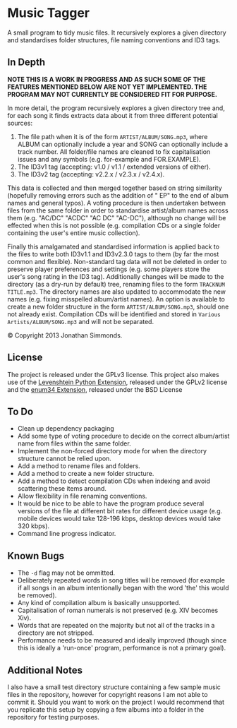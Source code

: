 Music Tagger
============

A small program to tidy music files. It recursively explores a given directory and standardises 
folder structures, file naming conventions and ID3 tags.


In Depth
--------
**NOTE THIS IS A WORK IN PROGRESS AND AS SUCH SOME OF THE FEATURES MENTIONED BELOW ARE NOT YET 
IMPLEMENTED. THE PROGRAM MAY NOT CURRENTLY BE CONSIDERED FIT FOR PURPOSE.**

In more detail, the program recursively explores a given directory tree and, for each song it finds 
extracts data about it from three different potential sources:

1. The file path when it is of the form <code>ARTIST/ALBUM/SONG.mp3</code>, where ALBUM can optionally include 
   a year and SONG can optionally include a track number. All folder/file names are cleaned to fix 
   capitalisation issues and any symbols (e.g. for-example and FOR.EXAMPLE).
2. The ID3v1 tag (accepting: v1.0 / v1.1 / extended versions of either).
3. The ID3v2 tag (accepting: v2.2.x / v2.3.x / v2.4.x).

This data is collected and then merged together based on string similarity (hopefully removing 
errors such as the addition of " EP" to the end of album names and general typos). A voting 
procedure is then undertaken between files from the same folder in order to standardise artist/album 
names across them (e.g. "AC/DC" "ACDC" "AC DC" "AC-DC"), although no change will be effected when 
this is not possible (e.g. compilation CDs or a single folder containing the user's entire music 
collection).

Finally this amalgamated and standardised information is applied back to the files to write both 
ID3v1.1 and ID3v2.3.0 tags to them (by far the most common and flexible). Non-standard tag data will
not be deleted in order to preserve player preferences and settings (e.g. some players store the user's 
song rating in the ID3 tag).
Additionally changes will be made to the directory (as a dry-run by default) tree, renaming files to
the form <code>TRACKNUM TITLE.mp3</code>. The directory names are also updated to accommodate the new names 
(e.g. fixing misspelled album/artist names). An option is available to create a new folder structure
in the form <code>ARTIST/ALBUM/SONG.mp3</code>, should one not already exist. Compilation CDs will be 
identified and stored in <code>Various Artists/ALBUM/SONG.mp3</code> and will not be separated.

&copy; Copyright 2013 Jonathan Simmonds.


License
-------
The project is released under the GPLv3 license.
This project also makes use of the [Levenshtein Python Extension], released under the GPLv2 license and the [enum34 Extension], released under the BSD License

[Levenshtein Python Extension]: http://code.google.com/p/pylevenshtein/ "Levenshtein Python Extensions at Google Code"
[enum34 Extension]: https://pypi.python.org/pypi/enum34 "enum34 1.1.6 Extension at pypi"


To Do
-----
- Clean up dependency packaging
- Add some type of voting procedure to decide on the correct album/artist name from files within the
  same folder.
- Implement the non-forced directory mode for when the directory structure cannot be relied upon.
- Add a method to rename files and folders.
- Add a method to create a new folder structure.
- Add a method to detect compilation CDs when indexing and avoid scattering these items around.
- Allow flexibility in file renaming conventions.
- It would be nice to be able to have the program produce several versions of the file at different 
bit rates for different device usage (e.g. mobile devices would take 128-196 kbps, desktop devices 
would take 320 kbps).
- Command line progress indicator.


Known Bugs
----------
- The <code>-d</code> flag may not be ommitted.
- Deliberately repeated words in song titles will be removed (for example if all songs in an album
  intentionally began with the word 'the' this would be removed).
- Any kind of compilation album is basically unsupported.
- Capitalisation of roman numerals is not preserved (e.g. XIV becomes Xiv).
- Words that are repeated on the majority but not all of the tracks in a directory are not stripped.
- Performance needs to be measured and ideally improved (though since this is ideally a 'run-once'
  program, performance is not a primary goal).


Additional Notes
----------------
I also have a small test directory structure containing a few sample music files in the repository,
however for copyright reasons I am not able to commit it. Should you want to work on the project I
would recommend that you replicate this setup by copying a few albums into a folder in the
repository for testing purposes.
